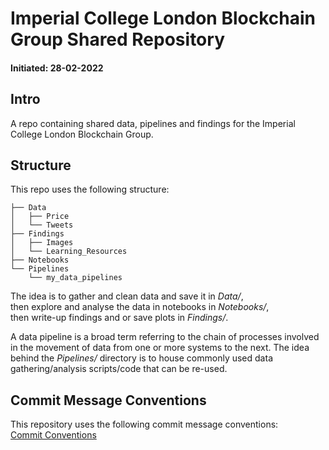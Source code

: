 # Imperial College London Blockchain Group Shared Repository

#### Initiated: 28-02-2022

## Intro
A repo containing shared data, pipelines and findings for the Imperial College London Blockchain Group.  

## Structure
This repo uses the following structure:  

```
├── Data  
│   ├── Price    
│   └── Tweets    
├── Findings  
│   ├── Images  
│   └── Learning_Resources    
├── Notebooks  
└── Pipelines  
    └── my_data_pipelines  
```
  
The idea is to gather and clean data and save it in *Data/*,  
then explore and analyse the data in notebooks in *Notebooks/*,  
then write-up findings and or save plots in *Findings/*.   

A data pipeline is a broad term referring to the 
chain of processes involved in the movement of data
from one or more systems to the next. The idea behind
the *Pipelines/* directory is to house commonly used data
gathering/analysis scripts/code that can be re-used.   

## Commit Message Conventions
This repository uses the following commit message conventions:  
[Commit Conventions](https://dev.to/i5han3/git-commit-message-convention-that-you-can-follow-1709)  
